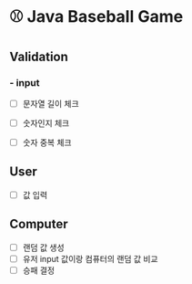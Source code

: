 # ⚾️ Java Baseball Game

## Validation

### - input
- [ ] 문자열 길이 체크
- [ ] 숫자인지 체크
- [ ] 숫자 중복 체크


## User

- [ ] 값 입력

## Computer

- [ ] 랜덤 값 생성
- [ ] 유저 input 값이랑 컴퓨터의 랜덤 값 비교
- [ ] 승패 결정